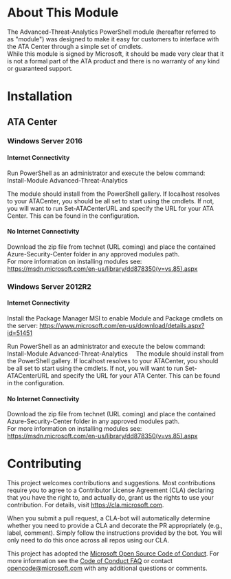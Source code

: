 # About This Module
The Advanced-Threat-Analytics PowerShell module (hereafter referred to as "module") was designed to make it easy for customers to interface with the ATA Center through a simple set of cmdlets.  
While this module is signed by Microsoft, it should be made very clear that it is not a formal part of the ATA product and there is no warranty of any kind or guaranteed support.

# Installation
  
## ATA Center

### Windows Server 2016
  
#### Internet Connectivity
Run PowerShell as an administrator and execute the below command:  
Install-Module Advanced-Threat-Analytics  
  
The module should install from the PowerShell gallery. If localhost resolves to your ATACenter, you should be all set to start using the cmdlets. If not, you will want to run Set-ATACenterURL and specify the URL for your ATA Center. This can be found in the configuration.  
  
#### No Internet Connectivity  
Download the zip file from technet (URL coming) and place the contained Azure-Security-Center folder in any approved modules path.  
For more information on installing modules see: https://msdn.microsoft.com/en-us/library/dd878350(v=vs.85).aspx 
  
### Windows Server 2012R2
  
#### Internet Connectivity
Install the Package Manager MSI to enable Module and Package cmdlets on the server: https://www.microsoft.com/en-us/download/details.aspx?id=51451 
  
Run PowerShell as an administrator and execute the below command:  
Install-Module Advanced-Threat-Analytics  
  
The module should install from the PowerShell gallery. If localhost resolves to your ATACenter, you should be all set to start using the cmdlets. If not, you will want to run Set-ATACenterURL and specify the URL for your ATA Center. This can be found in the configuration.  
  
#### No Internet Connectivity
Download the zip file from technet (URL coming) and place the contained Azure-Security-Center folder in any approved modules path.  
For more information on installing modules see: https://msdn.microsoft.com/en-us/library/dd878350(v=vs.85).aspx 
  
# Contributing

This project welcomes contributions and suggestions.  Most contributions require you to agree to a
Contributor License Agreement (CLA) declaring that you have the right to, and actually do, grant us
the rights to use your contribution. For details, visit https://cla.microsoft.com.

When you submit a pull request, a CLA-bot will automatically determine whether you need to provide
a CLA and decorate the PR appropriately (e.g., label, comment). Simply follow the instructions
provided by the bot. You will only need to do this once across all repos using our CLA.

This project has adopted the [Microsoft Open Source Code of Conduct](https://opensource.microsoft.com/codeofconduct/).
For more information see the [Code of Conduct FAQ](https://opensource.microsoft.com/codeofconduct/faq/) or
contact [opencode@microsoft.com](mailto:opencode@microsoft.com) with any additional questions or comments.
